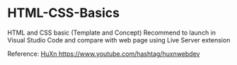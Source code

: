 # HTML-CSS-Basics
HTML and CSS basic (Template and Concept)
Recommend to launch in Visual Studio Code and compare with web page using Live Server extension
















Reference: [HuXn ](https://www.youtube.com/hashtag/huxnwebdev)https://www.youtube.com/hashtag/huxnwebdev
